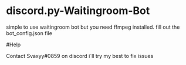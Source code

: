 # discord.py-Waitingroom-Bot

simple to use waitingroom bot but you need ffmpeg installed. fill out the bot_config.json file

#Help

Contact Svaxyy#0859 on discord i`ll try my best to fix issues
